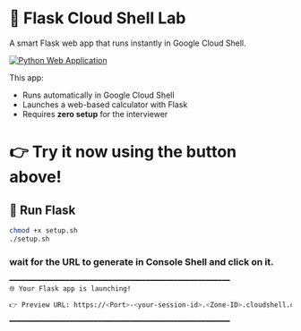 
# 🧪 Flask Cloud Shell Lab

A smart Flask web app that runs instantly in Google Cloud Shell.

[![Python Web Application](https://gstatic.com/cloudssh/images/open-btn.svg)](https://console.cloud.google.com/cloudshell/open?cloudshell_git_repo=https://github.com/guy-hemo/website&cloudshell_tutorial=README.md)


This app:
- Runs automatically in Google Cloud Shell
- Launches a web-based calculator with Flask
- Requires **zero setup** for the interviewer

👉 Try it now using the button above!
=======

## 🚀 Run Flask

```bash
chmod +x setup.sh
./setup.sh
```
### wait for the URL to generate in Console Shell and click on it. 
```bash
━━━━━━━━━━━━━━━━━━━━━━━━━━━━━━━━━━━━━━━━━━━━━━━━━━━━━━━
🌐 Your Flask app is launching!

👉 Preview URL: https://<Port>-<your-session-id>.<Zone-ID>.cloudshell.dev

━━━━━━━━━━━━━━━━━━━━━━━━━━━━━━━━━━━━━━━━━━━━━━━━━━━━━━━
```
